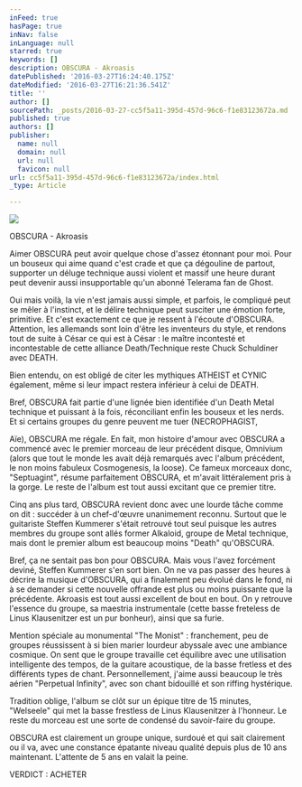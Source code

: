 ```yaml
---
inFeed: true
hasPage: true
inNav: false
inLanguage: null
starred: true
keywords: []
description: OBSCURA - Akroasis
datePublished: '2016-03-27T16:24:40.175Z'
dateModified: '2016-03-27T16:21:36.541Z'
title: ''
author: []
sourcePath: _posts/2016-03-27-cc5f5a11-395d-457d-96c6-f1e83123672a.md
published: true
authors: []
publisher:
  name: null
  domain: null
  url: null
  favicon: null
url: cc5f5a11-395d-457d-96c6-f1e83123672a/index.html
_type: Article

---
```

![](https://the-grid-user-content.s3-us-west-2.amazonaws.com/9eb420a1-7747-4f49-9d0d-499ea168c067.jpg)

OBSCURA - Akroasis

Aimer OBSCURA peut avoir quelque chose d'assez étonnant pour moi. Pour un bouseux qui aime quand c'est crade et que ça dégouline de partout, supporter un déluge technique aussi violent et massif une heure durant peut devenir aussi insupportable qu'un abonné Telerama fan de Ghost.

Oui mais voilà, la vie n'est jamais aussi simple, et parfois, le compliqué peut se mêler à l'instinct, et le délire technique peut susciter une émotion forte, primitive. Et c'est exactement ce que je ressent à l'écoute d'OBSCURA. Attention, les allemands sont loin d'être les inventeurs du style, et rendons tout de suite à César ce qui est à César : le maître incontesté et incontestable de cette alliance Death/Technique reste Chuck Schuldiner avec DEATH.

Bien entendu, on est obligé de citer les mythiques ATHEIST et CYNIC également, même si leur impact restera inférieur à celui de DEATH.

Bref, OBSCURA fait partie d'une lignée bien identifiée d'un Death Metal technique et puissant à la fois, réconciliant enfin les bouseux et les nerds. Et si certains groupes du genre peuvent me tuer (NECROPHAGIST,

Aïe), OBSCURA me régale. En fait, mon histoire d'amour avec OBSCURA a commencé avec le premier morceau de leur précédent disque, Omnivium (alors que tout le monde les avait déjà remarqués avec l'album précédent, le non moins fabuleux Cosmogenesis, la loose). Ce fameux morceaux donc, "Septuagint", résume parfaitement OBSCURA, et m'avait littéralement pris à la gorge. Le reste de l'album est tout aussi excitant que ce premier titre.

Cinq ans plus tard, OBSCURA revient donc avec une lourde tâche comme on dit : succéder à un chef-d'œuvre unanimement reconnu. Surtout que le guitariste Steffen Kummerer s'était retrouvé tout seul puisque les autres membres du groupe sont allés former Alkaloid, groupe de Metal technique, mais dont le premier album est beaucoup moins "Death" qu'OBSCURA.

Bref, ça ne sentait pas bon pour OBSCURA. Mais vous l'avez forcément deviné, Steffen Kummerer s'en sort bien. On ne va pas passer des heures à décrire la musique d'OBSCURA, qui a finalement peu évolué dans le fond, ni à se demander si cette nouvelle offrande est plus ou moins puissante que la précédente. Akroasis est tout aussi excellent de bout en bout. On y retrouve l'essence du groupe, sa maestria instrumentale (cette basse freteless de Linus Klausenitzer est un pur bonheur), ainsi que sa furie.

Mention spéciale au monumental "The Monist" : franchement, peu de groupes réussissent à si bien marier lourdeur abyssale avec une ambiance cosmique. On sent que le groupe travaille cet équilibre avec une utilisation intelligente des tempos, de la guitare acoustique, de la basse fretless et des différents types de chant. Personnellement, j'aime aussi beaucoup le très aérien "Perpetual Infinity", avec son chant bidouillé et son riffing hystérique.

Tradition oblige, l'album se clôt sur un épique titre de 15 minutes, "Welseele" qui met la basse frestless de Linus Klausenitzer à l'honneur. Le reste du morceau est une sorte de condensé du savoir-faire du groupe.

OBSCURA est clairement un groupe unique, surdoué et qui sait clairement ou il va, avec une constance épatante niveau qualité depuis plus de 10 ans maintenant. L'attente de 5 ans en valait la peine.

VERDICT : ACHETER